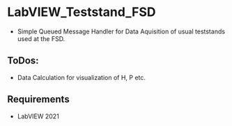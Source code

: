 # LabVIEW_Teststand_FSD
- Simple Queued Message Handler for Data Aquisition of usual teststands used at the FSD. 

## ToDos:
- Data Calculation for visualization of H, P etc.

## Requirements

- LabVIEW 2021
